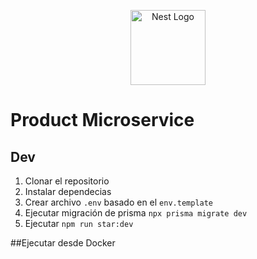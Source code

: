 <p align="center">
  <a href="http://nestjs.com/" target="blank"><img src="https://nestjs.com/img/logo-small.svg" width="120" alt="Nest Logo" /></a>
</p>

# Product Microservice

## Dev

1. Clonar el repositorio
2. Instalar dependecias
3. Crear archivo `.env` basado en el `env.template`
4. Ejecutar migración de prisma `npx prisma migrate dev`
5. Ejecutar `npm run star:dev`

##Ejecutar desde Docker